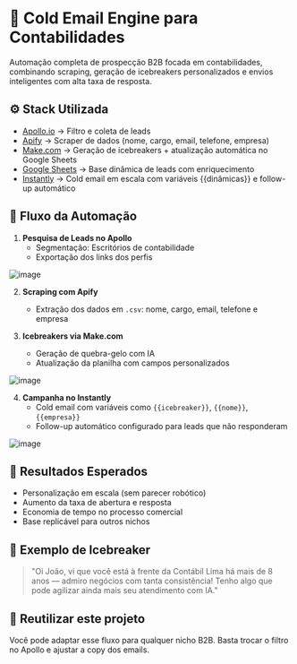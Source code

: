 # 🧊 Cold Email Engine para Contabilidades

Automação completa de prospecção B2B focada em contabilidades, combinando scraping, geração de icebreakers personalizados e envios inteligentes com alta taxa de resposta.

## ⚙️ Stack Utilizada

- [Apollo.io](https://apollo.io) → Filtro e coleta de leads
- [Apify](https://apify.com) → Scraper de dados (nome, cargo, email, telefone, empresa)
- [Make.com](https://make.com) → Geração de icebreakers + atualização automática no Google Sheets
- [Google Sheets](https://sheets.google.com) → Base dinâmica de leads com enriquecimento
- [Instantly](https://instantly.ai) → Cold email em escala com variáveis {{dinâmicas}} e follow-up automático

## 🔁 Fluxo da Automação

1. **Pesquisa de Leads no Apollo**  
   - Segmentação: Escritórios de contabilidade
   - Exportação dos links dos perfis
  
![image](https://github.com/user-attachments/assets/59d4971d-25e2-4355-b010-31387ff55a40)

2. **Scraping com Apify**  
   - Extração dos dados em `.csv`: nome, cargo, email, telefone e empresa

3. **Icebreakers via Make.com**  
   - Geração de quebra-gelo com IA
   - Atualização da planilha com campos personalizados
  
![image](https://github.com/user-attachments/assets/13b9805a-1a5e-41d1-8911-5cad5b9178ed)

4. **Campanha no Instantly**  
   - Cold email com variáveis como `{{icebreaker}}`, `{{nome}}`, `{{empresa}}`
   - Follow-up automático configurado para leads que não responderam

  ![image](https://github.com/user-attachments/assets/78120b50-9122-4c17-97f3-3876e890b3d5)

## 🧠 Resultados Esperados

- Personalização em escala (sem parecer robótico)
- Aumento da taxa de abertura e resposta
- Economia de tempo no processo comercial
- Base replicável para outros nichos


## 📌 Exemplo de Icebreaker

> "Oi João, vi que você está à frente da Contábil Lima há mais de 8 anos — admiro negócios com tanta consistência! Tenho algo que pode agilizar ainda mais seu atendimento com IA."


## 🧰 Reutilizar este projeto

Você pode adaptar esse fluxo para qualquer nicho B2B. Basta trocar o filtro no Apollo e ajustar a copy dos emails.

